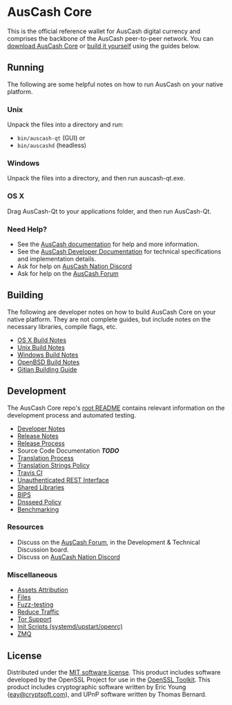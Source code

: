 AusCash Core
==========

This is the official reference wallet for AusCash digital currency and comprises the backbone of the AusCash peer-to-peer network. You can [download AusCash Core](https://www.auscash.org/downloads/) or [build it yourself](#building) using the guides below.

Running
---------------------
The following are some helpful notes on how to run AusCash on your native platform.

### Unix

Unpack the files into a directory and run:

- `bin/auscash-qt` (GUI) or
- `bin/auscashd` (headless)

### Windows

Unpack the files into a directory, and then run auscash-qt.exe.

### OS X

Drag AusCash-Qt to your applications folder, and then run AusCash-Qt.

### Need Help?

* See the [AusCash documentation](https://docs.auscash.org)
for help and more information.
* See the [AusCash Developer Documentation](https://auscash-docs.github.io/) 
for technical specifications and implementation details.
* Ask for help on [AusCash Nation Discord](http://auscashchat.org)
* Ask for help on the [AusCash Forum](https://auscash.org/forum)

Building
---------------------
The following are developer notes on how to build AusCash Core on your native platform. They are not complete guides, but include notes on the necessary libraries, compile flags, etc.

- [OS X Build Notes](build-osx.md)
- [Unix Build Notes](build-unix.md)
- [Windows Build Notes](build-windows.md)
- [OpenBSD Build Notes](build-openbsd.md)
- [Gitian Building Guide](gitian-building.md)

Development
---------------------
The AusCash Core repo's [root README](/README.md) contains relevant information on the development process and automated testing.

- [Developer Notes](developer-notes.md)
- [Release Notes](release-notes.md)
- [Release Process](release-process.md)
- Source Code Documentation ***TODO***
- [Translation Process](translation_process.md)
- [Translation Strings Policy](translation_strings_policy.md)
- [Travis CI](travis-ci.md)
- [Unauthenticated REST Interface](REST-interface.md)
- [Shared Libraries](shared-libraries.md)
- [BIPS](bips.md)
- [Dnsseed Policy](dnsseed-policy.md)
- [Benchmarking](benchmarking.md)

### Resources
* Discuss on the [AusCash Forum](https://auscash.org/forum), in the Development & Technical Discussion board.
* Discuss on [AusCash Nation Discord](http://auscashchat.org)

### Miscellaneous
- [Assets Attribution](assets-attribution.md)
- [Files](files.md)
- [Fuzz-testing](fuzzing.md)
- [Reduce Traffic](reduce-traffic.md)
- [Tor Support](tor.md)
- [Init Scripts (systemd/upstart/openrc)](init.md)
- [ZMQ](zmq.md)

License
---------------------
Distributed under the [MIT software license](/COPYING).
This product includes software developed by the OpenSSL Project for use in the [OpenSSL Toolkit](https://www.openssl.org/). This product includes
cryptographic software written by Eric Young ([eay@cryptsoft.com](mailto:eay@cryptsoft.com)), and UPnP software written by Thomas Bernard.

